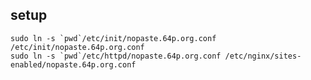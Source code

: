 setup
-----

    sudo ln -s `pwd`/etc/init/nopaste.64p.org.conf /etc/init/nopaste.64p.org.conf
    sudo ln -s `pwd`/etc/httpd/nopaste.64p.org.conf /etc/nginx/sites-enabled/nopaste.64p.org.conf

